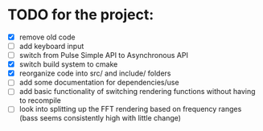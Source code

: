 # TODO for the project:

- [x] remove old code
- [ ] add keyboard input
- [ ] switch from Pulse Simple API to Asynchronous API
- [x] switch build system to cmake
- [x] reorganize code into src/ and include/ folders
- [ ] add some documentation for dependencies/use
- [ ] add basic functionality of switching rendering functions without having to recompile
- [ ] look into splitting up the FFT rendering based on frequency ranges (bass seems consistently high with little change)
